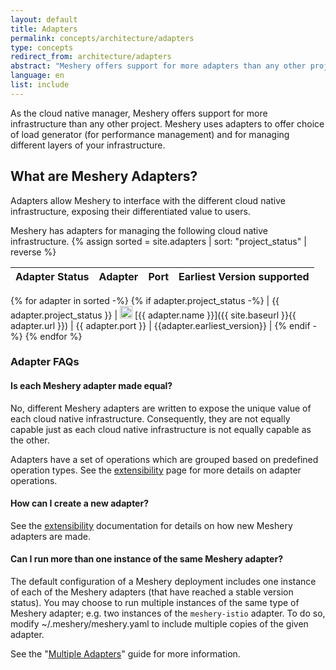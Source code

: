 ```yaml
---
layout: default
title: Adapters
permalink: concepts/architecture/adapters
type: concepts
redirect_from: architecture/adapters
abstract: "Meshery offers support for more adapters than any other project or product in the world. Meshery uses adapters for managing the various cloud native infrastructure."
language: en
list: include
---
```


As the cloud native manager, Meshery offers support for more infrastructure than any other project. Meshery uses adapters to offer choice of load generator (for performance management) and for managing different layers of your infrastructure.

## What are Meshery Adapters?

Adapters allow Meshery to interface with the different cloud native infrastructure, exposing their differentiated value to users.

Meshery has adapters for managing the following cloud native infrastructure.
{% assign sorted = site.adapters | sort: "project_status" | reverse %}

| Adapter Status | Adapter | Port | Earliest Version supported |
| :------------: | :----------: | :--: | :------------------------: |
{% for adapter in sorted -%}
{% if adapter.project_status -%}
| {{ adapter.project_status }} | <img src="{{ adapter.image }}" style="width:20px" /> [{{ adapter.name }}]({{ site.baseurl }}{{ adapter.url }}) | {{ adapter.port }} | {{adapter.earliest_version}} |
{% endif -%}
{% endfor %}

### Adapter FAQs

#### Is each Meshery adapter made equal?

No, different Meshery adapters are written to expose the unique value of each cloud native infrastructure. Consequently, they are not equally capable just as each cloud native infrastructure is not equally capable as the other.

Adapters have a set of operations which are grouped based on predefined operation types. See the [extensibility]({{site.baseurl}}/extensibility) page for more details on adapter operations.

#### How can I create a new adapter?

See the [extensibility]({{site.baseurl}}/extensibility) documentation for details on how new Meshery adapters are made.

#### Can I run more than one instance of the same Meshery adapter?

The default configuration of a Meshery deployment includes one instance of each of the Meshery adapters (that have reached a stable version status). You may choose to run multiple instances of the same type of Meshery adapter; e.g. two instances of the `meshery-istio` adapter. To do so, modify ~/.meshery/meshery.yaml to include multiple copies of the given adapter.

See the "[Multiple Adapters]({{site.baseurl}}/guides/multiple-adapters)" guide for more information.
